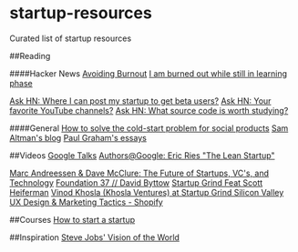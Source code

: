 startup-resources
=================

Curated list of startup resources

##Reading

####Hacker News
[Avoiding Burnout](https://news.ycombinator.com/item?id=5630445)
[I am burned out while still in learning phase](https://news.ycombinator.com/item?id=7435601)

[Ask HN: Where I can post my startup to get beta users?](https://news.ycombinator.com/item?id=7248460)
[Ask HN: Your favorite YouTube channels?](https://news.ycombinator.com/item?id=7609584)
[Ask HN: What source code is worth studying?](https://news.ycombinator.com/item?id=7602237)

####General
[How to solve the cold-start problem for social products](http://andrewchen.co/2014/03/27/how-to-solve-the-cold-start-problem-for-social-products/)
[Sam Altman's blog](http://blog.samaltman.com/)
[Paul Graham's essays](http://www.paulgraham.com/articles.html)

##Videos
[Google Talks](https://www.youtube.com/user/AtGoogleTalks/videos)
[Authors@Google: Eric Ries "The Lean Startup"](https://www.youtube.com/watch?v=fEvKo90qBns)

[Marc Andreessen & Dave McClure: The Future of Startups, VC's, and Technology](https://www.youtube.com/watch?v=pLNQZegq7KA&app=desktop)
[Foundation 37 // David Byttow](https://www.youtube.com/watch?feature=player_embedded&v=7PmBk7hgUqg)
[Startup Grind Feat Scott Heiferman](https://www.youtube.com/watch?v=LQI7o3eNx_8&feature=youtu.be&t=25m33s)
[Vinod Khosla (Khosla Ventures) at Startup Grind Silicon Valley](https://www.youtube.com/watch?v=U5J7bd7nzmw)
[UX Design & Marketing Tactics - Shopify](https://www.youtube.com/watch?v=sBDOq5B4nTo)

##Courses
[How to start a startup](https://startupclass.co/course/how-to-start-a-startup)

##Inspiration
[Steve Jobs' Vision of the World](https://www.youtube.com/watch?feature=player_embedded&v=UvEiSa6_EPA)

